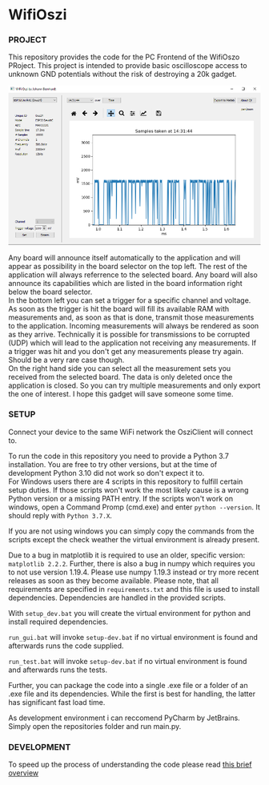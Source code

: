 # WifiOszi

### PROJECT

This repository provides the code for the PC Frontend of the WifiOszo PRoject. This project is intended to provide
basic oscilloscope access to unknown GND potentials without the risk of destroying a 20k gadget.

![Application screenshot](screenshot.png)

Any board will announce itself automatically to the application and will appear as possibility in the board selector
on the top left. The rest of the application will always referrence to the selected board. Any board will also announce
its capabilities which are listed in the board information right below the board selector.  
In the bottom left you can set a trigger for a specific channel and voltage. As soon as the trigger is hit the board
will fill its available RAM with measurements and, as soon as that is done, transmit those measurements to the
application. Incoming measurements will always be rendered as soon as they arrive. Technically it is possible for
transmissions to be corrupted (UDP) which will lead to the application not receiving any measurements. If a trigger
was hit and you don't get any measurements please try again. Should be a very rare case though.  
On the right hand side you can select all the measurement sets you received from the selected board. The data is
only deleted once the application is closed. So you can try multiple measurements and only export the one of interest.
I hope this gadget will save someone some time.

### SETUP

Connect your device to the same WiFi network the OsziClient will connect to.

To run the code in this repository you need to provide a Python 3.7 installation. You are free to try other versions,
but at the time of development Python 3.10 did not work so don't expect it to.  
For Windows users there are 4 scripts in this repository to fulfill certain setup duties. If those scripts won't work
the most likely cause is a wrong Python version or a missing PATH entry. If the scripts won't work on windows, open
a Command Promp (cmd.exe) and enter `python --version`. It should reply with `Python 3.7.X`.

If you are not using windows you can simply copy the commands from the scripts except the check weather the virtual
environment is already present.

Due to a bug in matplotlib it is required to use an older, specific version: `matplotlib 2.2.2`. Further, there
is also a bug in numpy which requires you to not use version 1.19.4. Please use numpy 1.19.3 instead or try
more recent releases as soon as they become available. Please note, that all requirements are specified in
`requirements.txt` and this file is used to install dependencies. Dependencies are handled in the provided scripts.

With `setup_dev.bat` you will create the virtual environment for python and install required dependencies. 

`run_gui.bat` will invoke `setup-dev.bat` if no virtual environment is found and afterwards runs the code supplied.

`run_test.bat` will invoke `setup-dev.bat` if no virtual environment is found and afterwards runs the tests.

Further, you can package the code into a single .exe file or a folder of an .exe file and its dependencies. While
the first is best for handling, the latter has significant fast load time.

As development environment i can reccomend PyCharm by JetBrains. Simply open the repositories folder and run main.py.

### DEVELOPMENT

To speed up the process of understanding the code please read [this brief overview](https://gitlab.lrz.de/wifioszi/pyplotter/-/blob/master/docs/Application_design_philosophy.md)
